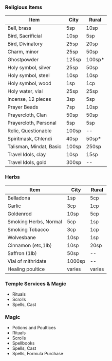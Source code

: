 ### Religious Items

| **Item**                | **City** | **Rural** |
|-------------------------|----------|-----------|
| Bell, brass             |   5sp    |  10sp     |
| Bird, Sacrificial       |  10sp    |   5sp     |
| Bird, Divinatory        |  25sp    |  20sp     |
| Charm, minor            |  25sp    |  50sp     |
| Ghostpowder             | 125sp    | 100sp*    |
| Holy symbol, silver     |  25sp    |  50sp     |
| Holy symbol, steel      |  10sp    |  10sp     |
| Holy symbol, wood       |   1sp    |   1cp     |
| Holy water, vial        |  25sp    |  25sp     |
| Incense, 12 pieces      |   3sp    |   5sp     |
| Prayer Beads            |   7sp    |  10sp     |
| Prayercloth, Clan       |  50sp    |  50sp     |
| Prayercloth, Personal   |   5sp    |   5sp     |
| Relic, Questionable     | 100sp    |  --       |
| Spiritmask, Chlendi     |  40sp    |  50sp*    |
| Talisman, Mindat, Basic | 100sp    | 250sp     |
| Travel Idols, clay      |  10sp    |  15sp     | 
| Travel Idols, gold      | 300sp    |  --       | 


### Herbs

| **Item**                |  **City**  | **Rural** |
|-------------------------|------------|-----------|
| Belladona               |    1sp     |   5cp
| Garlic                  |    3cp     |   1cp
| Goldenrod               |   10sp     |   5cp
| Smoking Herbs, Normal   |    5cp     |   1sp
| Smoking Tobacco         |    3cp     |   1cp
| Wolvesbane              |   10sp     |   1sp
| Cinnamon (etc,1lb)      |   10sp     |  20sp
| Saffron (1lb)	     	  |   50sp     |  --
| Vial of mithridate      | 1000sp     |  -- 
| Healing poultice        | varies     | varies     


### Temple Services & Magic

* Rituals
* Scrolls
* Spells, Cast

### Magic

* Potions and Poultices
* Rituals
* Scrolls
* Spellbooks
* Spells, Cast
* Spells, Formula Purchase